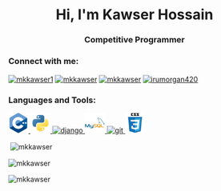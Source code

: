 <h1 align="center">Hi, I'm Kawser Hossain</h1>
<h3 align="center">Competitive Programmer</h3>


<h3 align="left">Connect with me:</h3>
<p align="left">
<a href="https://linkedin.com/in/mkkawser1" target="blank"><img align="center" src="https://raw.githubusercontent.com/rahuldkjain/github-profile-readme-generator/master/src/images/icons/Social/linked-in-alt.svg" alt="mkkawser1" height="30" width="40" /></a>
<a href="https://www.codechef.com/users/mkkawser" target="blank"><img align="center" src="https://cdn.jsdelivr.net/npm/simple-icons@3.1.0/icons/codechef.svg" alt="mkkawser" height="30" width="40" /></a>
<a href="https://codeforces.com/profile/mkkawser" target="blank"><img align="center" src="https://raw.githubusercontent.com/rahuldkjain/github-profile-readme-generator/master/src/images/icons/Social/codeforces.svg" alt="mkkawser" height="30" width="40" /></a>
<a href="https://www.leetcode.com/irumorgan420" target="blank"><img align="center" src="https://raw.githubusercontent.com/rahuldkjain/github-profile-readme-generator/master/src/images/icons/Social/leet-code.svg" alt="irumorgan420" height="30" width="40" /></a>
</p>

<h3 align="left">Languages and Tools:</h3>
<p align="left"> <a href="https://www.w3schools.com/cpp/" target="_blank" rel="noreferrer"> <img src="https://raw.githubusercontent.com/devicons/devicon/master/icons/cplusplus/cplusplus-original.svg" alt="cplusplus" width="40" height="40"/> </a>
<a href="https://www.python.org" target="_blank" rel="noreferrer"> <img src="https://raw.githubusercontent.com/devicons/devicon/master/icons/python/python-original.svg" alt="python" width="40" height="40"/> </a>
<a href="https://www.djangoproject.com/" target="_blank" rel="noreferrer"> <img src="https://cdn.worldvectorlogo.com/logos/django.svg" alt="django" width="40" height="40"/> </a>
<a href="https://www.mysql.com/" target="_blank" rel="noreferrer"> <img src="https://raw.githubusercontent.com/devicons/devicon/master/icons/mysql/mysql-original-wordmark.svg" alt="mysql" width="40" height="40"/> </a>
<a href="https://git-scm.com/" target="_blank" rel="noreferrer"> <img src="https://www.vectorlogo.zone/logos/git-scm/git-scm-icon.svg" alt="git" width="40" height="40"/> </a>
<a href="https://www.w3schools.com/css/" target="_blank" rel="noreferrer"> <img src="https://raw.githubusercontent.com/devicons/devicon/master/icons/css3/css3-original-wordmark.svg" alt="css3" width="40" height="40"/> </a>
 </p>

<p>&nbsp;<img align="center" src="https://github-readme-stats.vercel.app/api?username=mkkawser&show_icons=true&locale=en" alt="mkkawser" /> &nbsp;

<img align="center" src="https://github-readme-streak-stats.herokuapp.com/?user=mkkawser&" alt="mkkawser" /></p>

<p><img align="center" width="65%" src="https://github-readme-stats.vercel.app/api/top-langs?username=mkkawser&show_icons=true&locale=en&layout=compact" alt="mkkawser" /></p>

<br/>


 
